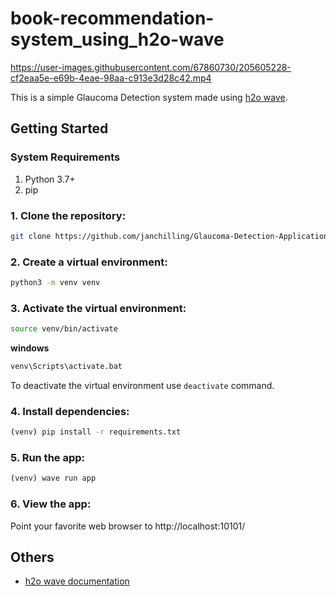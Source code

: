 # book-recommendation-system_using_h2o-wave



https://user-images.githubusercontent.com/67860730/205605228-cf2eaa5e-e69b-4eae-98aa-c913e3d28c42.mp4


This is a simple Glaucoma Detection system made using [h2o wave](https://wave.h2o.ai/).

## Getting Started

### System Requirements

1. Python 3.7+
2. pip

### 1. Clone the repository:

``` bash
git clone https://github.com/janchilling/Glaucoma-Detection-Application_using_h2o_wave.git
```

### 2. Create a virtual environment:

``` bash
python3 -m venv venv
```

### 3. Activate the virtual environment:
``` bash
source venv/bin/activate
```

**windows**
``` bash
venv\Scripts\activate.bat
```
To deactivate the virtual environment use ```deactivate``` command.

### 4. Install dependencies:

``` bash
(venv) pip install -r requirements.txt 
```

### 5. Run the app:
``` bash
(venv) wave run app
```

### 6. View the app:
Point your favorite web browser to http://localhost:10101/

## Others

* [h2o wave documentation](https://wave.h2o.ai/docs/getting-started)




